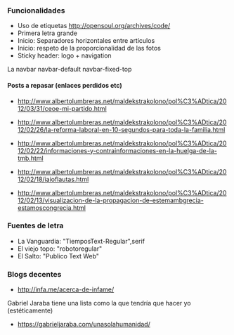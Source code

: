 ### Funcionalidades

* Uso de etiquetas http://opensoul.org/archives/code/
* Primera letra grande
* Inicio: Separadores horizontales entre artículos
* Inicio: respeto de la proporcionalidad de las fotos
* Sticky header: logo + navigation

La   navbar  navbar-default navbar-fixed-top

  
#### Posts a repasar (enlaces perdidos etc)

* http://www.albertolumbreras.net/maldekstrakolono/pol%C3%ADtica/2012/03/31/ceoe-mi-partido.html

* http://www.albertolumbreras.net/maldekstrakolono/pol%C3%ADtica/2012/02/26/la-reforma-laboral-en-10-segundos-para-toda-la-familia.html

* http://www.albertolumbreras.net/maldekstrakolono/pol%C3%ADtica/2012/02/22/informaciones-y-contrainformaciones-en-la-huelga-de-la-tmb.html

* http://www.albertolumbreras.net/maldekstrakolono/pol%C3%ADtica/2012/02/18/iaioflautas.html

* http://www.albertolumbreras.net/maldekstrakolono/pol%C3%ADtica/2012/02/13/visualizacion-de-la-propagacion-de-estemambgrecia-estamoscongrecia.html

### Fuentes de letra

* La Vanguardia: "TiemposText-Regular",serif
* El viejo topo: "robotoregular"
* El Salto: "Publico Text Web"

### Blogs decentes

* http://infa.me/acerca-de-infame/

Gabriel Jaraba tiene una lista como la que tendría que hacer yo (estéticamente)

* https://gabrieljaraba.com/unasolahumanidad/
